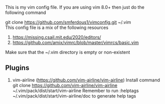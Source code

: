 This is my vim config file. If you are using vim 8.0+ then just do the following command

git clone https://github.com/smferdous1/vimconfig.git ~/.vim    
This config file is a mix of the following resources
1. https://missing.csail.mit.edu/2020/editors/
2. https://github.com/amix/vimrc/blob/master/vimrcs/basic.vim

Make sure that the ~/.vim directory is empty or non-existent

Plugins
------------
1. vim-airline (https://github.com/vim-airline/vim-airline)
Install command
git clone https://github.com/vim-airline/vim-airline ~/.vim/pack/dist/start/vim-airline
Remember to run :helptags ~/.vim/pack/dist/start/vim-airline/doc to generate help tags
 
